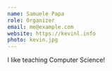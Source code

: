 ```yaml
---
name: Samuele Papa
role: Organizer
email: me@example.com
website: https://kevinl.info
photo: kevin.jpg
---
```


I like teaching Computer Science!
